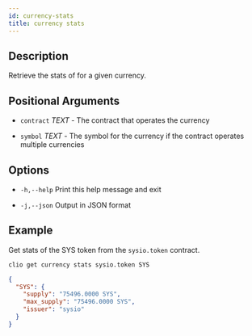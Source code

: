 ```yaml
---
id: currency-stats
title: currency stats
---
```


## Description

Retrieve the stats of for a given currency.

## Positional Arguments

- `contract` _TEXT_  - The contract that operates the currency

- `symbol` _TEXT_ - The symbol for the currency if the contract operates multiple currencies

## Options

- `-h,--help`                  Print this help message and exit

- `-j,--json`                  Output in JSON format

## Example

Get stats of the SYS token from the `sysio.token` contract.

```sh
clio get currency stats sysio.token SYS
```

```json
{
  "SYS": {
    "supply": "75496.0000 SYS",
    "max_supply": "75496.0000 SYS",
    "issuer": "sysio"
  }
}
```
